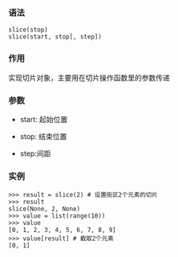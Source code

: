 ### 语法

```
slice(stop)
slice(start, stop[, step])
```

### 作用

实现切片对象，主要用在切片操作函数里的参数传递

### 参数

* start: 起始位置

* stop: 结束位置

* step:间距

### 实例

```
>>> result = slice(2) # 设置街区2个元素的切片
>>> result
slice(None, 2, None)
>>> value = list(range(10))
>>> value
[0, 1, 2, 3, 4, 5, 6, 7, 8, 9]
>>> value[result] # 截取2个元素
[0, 1]
```



